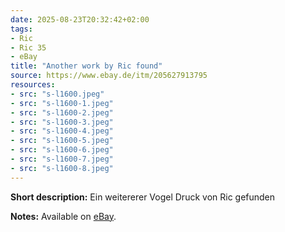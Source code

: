 ```yaml
---
date: 2025-08-23T20:32:42+02:00
tags:
- Ric
- Ric 35
- eBay
title: "Another work by Ric found"
source: https://www.ebay.de/itm/205627913795
resources:
- src: "s-l1600.jpeg"
- src: "s-l1600-1.jpeg"
- src: "s-l1600-2.jpeg"
- src: "s-l1600-3.jpeg"
- src: "s-l1600-4.jpeg"
- src: "s-l1600-5.jpeg"
- src: "s-l1600-6.jpeg"
- src: "s-l1600-7.jpeg"
- src: "s-l1600-8.jpeg"
---
```


**Short description:** Ein weitererer Vogel Druck von Ric gefunden

**Notes:** Available on [eBay](https://www.ebay.de/itm/205627913795).
